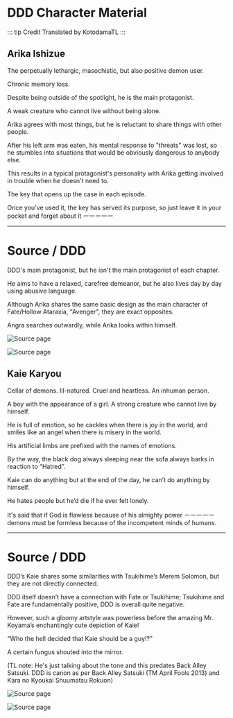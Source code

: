 # DDD Character Material

::: tip Credit
Translated by KotodamaTL
:::

## Arika Ishizue

The perpetually lethargic, masochistic, but also positive demon user. 

Chronic memory loss. 

Despite being outside of the spotlight, he is the main protagonist.

A weak creature who cannot live without being alone.

Arika agrees with most things, but he is reluctant to share things with other people.

After his left arm was eaten, his mental response to "threats" was lost, so he stumbles into situations that would be obviously dangerous to anybody else.

This results in a typical protagonist's personality with Arika getting involved in trouble when he doesn't need to.

The key that opens up the case in each episode.

Once you've used it, the key has served its purpose, so just leave it in your pocket and forget about it ーーーーー

----

# Source / DDD

DDD's main protagonist, but he isn't the main protagonist of each chapter.

He aims to have a relaxed, carefree demeanor, but he also lives day by day using abusive language.

Although Arika shares the same basic design as the main character of Fate/Hollow Ataraxia, "Avenger", they are exact opposites.

Angra searches outwardly, while Arika looks within himself.

![Source page](https://i.imgur.com/hv90kfP.jpg)

![Source page](https://i.imgur.com/AFPsMPi.jpg)


## Kaie Karyou

Cellar of demons. Ill-natured. Cruel and heartless. An inhuman person. 

A boy with the appearance of a girl. A strong creature who cannot live by himself.

He is full of emotion, so he cackles when there is joy in the world, and smiles like an angel when there is misery in the world.

His artificial limbs are prefixed with the names of emotions.

By the way, the black dog always sleeping near the sofa always barks in reaction
to “Hatred”.

Kaie can do anything but at the end of the day, he can’t do anything by himself.

He hates people but he’d die if he ever felt lonely.

It's said that if God is flawless because of his almighty power ーーーーー demons must be formless because of the incompetent minds of humans.

---

# Source / DDD

DDD’s Kaie shares some similarities with Tsukihime’s Merem Solomon, but they are not directly connected. 

DDD itself doesn’t have a connection with Fate or Tsukihime; Tsukihime and Fate are fundamentally positive, DDD is overall quite negative. 

However, such a gloomy artstyle was powerless before the amazing Mr. Koyama’s enchantingly cute depiction of Kaie! 

“Who the hell decided that Kaie should be a guy!?” 

A certain fungus shouted into the mirror. 

(TL note: He's just talking about the tone and this predates Back Alley Satsuki. DDD is canon as per Back Alley Satsuki (TM April Fools 2013) and Kara no Kyoukai Shuumatsu Rokuon) 

![Source page](https://i.imgur.com/9KZcZ39.jpg)

![Source page](https://i.imgur.com/AFPsMPi.jpg)
